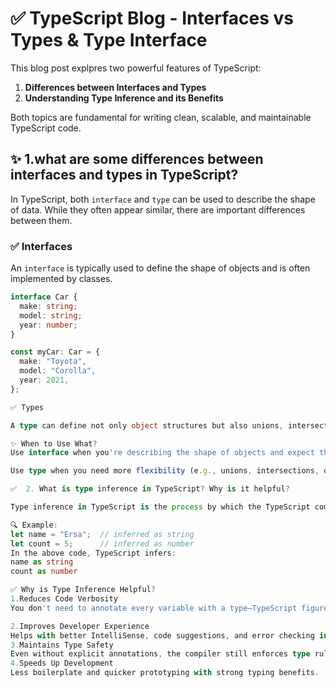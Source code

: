 # ✅ TypeScript Blog - Interfaces vs Types & Type Interface

 This blog post explpres two powerful features of TypeScript:
 1. **Differences between Interfaces and Types**  
 2. **Understanding Type Inference and its Benefits**  

 Both topics are fundamental for writing clean, scalable, and maintainable TypeScript code.

 ## ✨ 1.what are some differences between interfaces and types in TypeScript?

In TypeScript, both `interface` and `type` can be used to describe the shape of data. While they often appear similar, there are important differences between them.

### ✅ Interfaces
An `interface` is typically used to define the shape of objects and is often implemented by classes.

```ts
interface Car {
  make: string;
  model: string;
  year: number;
}

const myCar: Car = {
  make: "Toyota",
  model: "Corolla",
  year: 2021,
};

✅ Types

A type can define not only object structures but also unions, intersections, primitives, and function signatures.

✨ When to Use What?
Use interface when you're describing the shape of objects and expect them to be extended or implemented.

Use type when you need more flexibility (e.g., unions, intersections, or working with primitives/functions).

✅  2. What is type inference in TypeScript? Why is it helpful?

Type inference in TypeScript is the process by which the TypeScript compiler automatically determines the type of a variable, expression, or function return value without the need for explicit type annotations.

🔍 Example:
let name = "Ersa";  // inferred as string
let count = 5;      // inferred as number
In the above code, TypeScript infers:
name as string
count as number

✅ Why is Type Inference Helpful?
1.Reduces Code Verbosity
You don't need to annotate every variable with a type—TypeScript figures it out.

2.Improves Developer Experience
Helps with better IntelliSense, code suggestions, and error checking in editors.
3.Maintains Type Safety
Even without explicit annotations, the compiler still enforces type rules.
4.Speeds Up Development
Less boilerplate and quicker prototyping with strong typing benefits.

